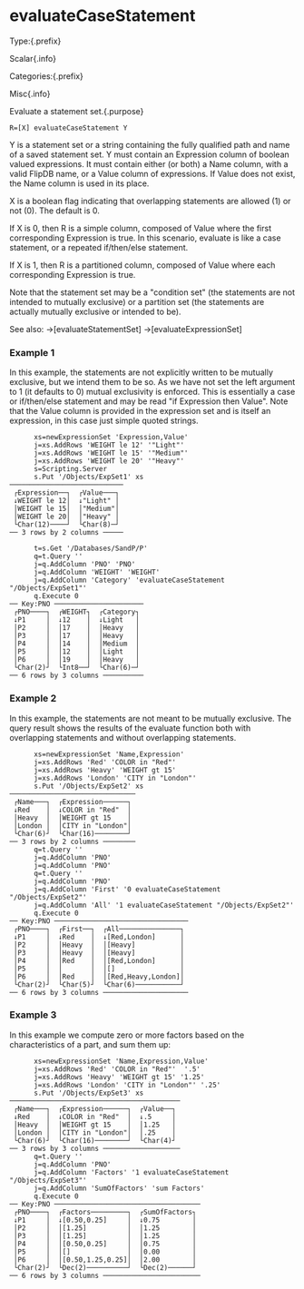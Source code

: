 
# evaluateCaseStatement

Type:{.prefix}

Scalar{.info}

Categories:{.prefix}

Misc{.info}

Evaluate a statement set.{.purpose}

~~~
R=[X] evaluateCaseStatement Y
~~~

Y is a statement set or a string containing the fully qualified path and name
of a saved statement set. Y must contain an Expression column of boolean valued
expressions. It must contain either (or both) a Name column, with a valid FlipDB
name, or a Value column of expressions. If Value does not exist, the Name column
is used in its place.

X is a boolean flag indicating that overlapping statements
are allowed (1) or not (0). The default is 0.

If X is 0, then R is a simple column, composed of Value where the first corresponding
Expression is true. In this scenario, evaluate is like a case statement, or a repeated
if/then/else statement.

If X is 1, then R is a partitioned column, composed of Value where each
corresponding Expression is true.

Note that the statement set may be a "condition set" (the statements are not
intended to mutually exclusive) or a partition set (the statements are actually
mutually exclusive or intended to be).

See also: →[evaluateStatementSet] →[evaluateExpressionSet]

### Example 1

In this example, the statements are not explicitly written to be mutually exclusive, but
we intend them to be so. As we have not set the left argument to 1 (it defaults to 0) mutual
exclusivity is enforced. This is essentially a case or if/then/else statement and may be read
"if Expression then Value". Note that the Value column is provided in the expression set
and is itself an expression, in this case just simple quoted strings.

~~~
      xs=newExpressionSet 'Expression,Value'
      j=xs.AddRows 'WEIGHT le 12' '"Light"'
      j=xs.AddRows 'WEIGHT le 15' '"Medium"'
      j=xs.AddRows 'WEIGHT le 20' '"Heavy"'
      s=Scripting.Server
      s.Put '/Objects/ExpSet1' xs
────────────────────────────
 ┌Expression──┐  ┌Value───┐
 ↓WEIGHT le 12│  ↓"Light" │
 │WEIGHT le 15│  │"Medium"│
 │WEIGHT le 20│  │"Heavy" │
 └Char(12)────┘  └Char(8)─┘
── 3 rows by 2 columns ─────

      t=s.Get '/Databases/SandP/P'
      q=t.Query ''
      j=q.AddColumn 'PNO' 'PNO'
      j=q.AddColumn 'WEIGHT' 'WEIGHT'
      j=q.AddColumn 'Category' 'evaluateCaseStatement "/Objects/ExpSet1"'
      q.Execute 0
── Key:PNO ──────────────────────
 ┌PNO────┐  ┌WEIGHT┐  ┌Category┐
 ↓P1     │  ↓12    │  ↓Light   │
 │P2     │  │17    │  │Heavy   │
 │P3     │  │17    │  │Heavy   │
 │P4     │  │14    │  │Medium  │
 │P5     │  │12    │  │Light   │
 │P6     │  │19    │  │Heavy   │
 └Char(2)┘  └Int8──┘  └Char(6)─┘
── 6 rows by 3 columns ──────────

~~~

### Example 2

In this example, the statements are not meant to be mutually exclusive.
The query result shows the results of the evaluate function both with
overlapping statements and without overlapping statements.

~~~
      xs=newExpressionSet 'Name,Expression'
      j=xs.AddRows 'Red' 'COLOR in "Red"'
      j=xs.AddRows 'Heavy' 'WEIGHT gt 15'
      j=xs.AddRows 'London' 'CITY in "London"'
      s.Put '/Objects/ExpSet2' xs
───────────────────────────────
 ┌Name───┐  ┌Expression──────┐
 ↓Red    │  ↓COLOR in "Red"  │
 │Heavy  │  │WEIGHT gt 15    │
 │London │  │CITY in "London"│
 └Char(6)┘  └Char(16)────────┘
── 3 rows by 2 columns ────────
      q=t.Query ''
      j=q.AddColumn 'PNO'
      j=q.AddColumn 'PNO'
      q=t.Query ''
      j=q.AddColumn 'PNO'
      j=q.AddColumn 'First' '0 evaluateCaseStatement "/Objects/ExpSet2"'
      j=q.AddColumn 'All' '1 evaluateCaseStatement "/Objects/ExpSet2"'
      q.Execute 0
── Key:PNO ─────────────────────────────────
 ┌PNO────┐  ┌First──┐  ┌All───────────────┐
 ↓P1     │  ↓Red    │  ↓[Red,London]      │
 │P2     │  │Heavy  │  │[Heavy]           │
 │P3     │  │Heavy  │  │[Heavy]           │
 │P4     │  │Red    │  │[Red,London]      │
 │P5     │  │       │  │[]                │
 │P6     │  │Red    │  │[Red,Heavy,London]│
 └Char(2)┘  └Char(5)┘  └Char(6)───────────┘
── 6 rows by 3 columns ─────────────────────
~~~

### Example 3

In this example we compute zero or more factors based on the characteristics of a part,
and sum them up:

~~~
      xs=newExpressionSet 'Name,Expression,Value'
      j=xs.AddRows 'Red' 'COLOR in "Red"'  '.5'
      j=xs.AddRows 'Heavy' 'WEIGHT gt 15' '1.25'
      j=xs.AddRows 'London' 'CITY in "London"' '.25'
      s.Put '/Objects/ExpSet3' xs
──────────────────────────────────────────
 ┌Name───┐  ┌Expression──────┐  ┌Value──┐
 ↓Red    │  ↓COLOR in "Red"  │  ↓.5     │
 │Heavy  │  │WEIGHT gt 15    │  │1.25   │
 │London │  │CITY in "London"│  │.25    │
 └Char(6)┘  └Char(16)────────┘  └Char(4)┘
── 3 rows by 3 columns ───────────────────
      q=t.Query ''
      j=q.AddColumn 'PNO'
      j=q.AddColumn 'Factors' '1 evaluateCaseStatement "/Objects/ExpSet3"'
      j=q.AddColumn 'SumOfFactors' 'sum Factors'
      q.Execute 0
── Key:PNO ────────────────────────────────────
 ┌PNO────┐  ┌Factors─────────┐  ┌SumOfFactors┐
 ↓P1     │  ↓[0.50,0.25]     │  ↓0.75        │
 │P2     │  │[1.25]          │  │1.25        │
 │P3     │  │[1.25]          │  │1.25        │
 │P4     │  │[0.50,0.25]     │  │0.75        │
 │P5     │  │[]              │  │0.00        │
 │P6     │  │[0.50,1.25,0.25]│  │2.00        │
 └Char(2)┘  └Dec(2)──────────┘  └Dec(2)──────┘
── 6 rows by 3 columns ────────────────────────

~~~


